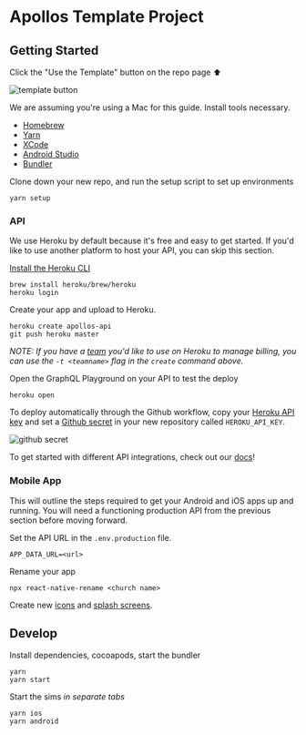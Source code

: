 # Apollos Template Project

## Getting Started

Click the "Use the Template" button on the repo page ⬆

![template button](https://files-2aze9g2bq.vercel.app)

We are assuming you're using a Mac for this guide. Install tools necessary.

- [Homebrew](https://brew.sh)
- [Yarn](https://yarnpkg.com/)
- [XCode](https://developer.apple.com/xcode/)
- [Android Studio](https://developer.android.com/studio)
- [Bundler](https://bundler.io)

Clone down your new repo, and run the setup script to set up environments

```
yarn setup
```

### API

We use Heroku by default because it's free and easy to get started. If you'd like to use another platform to host your API, you can skip this section.

[Install the Heroku CLI](https://devcenter.heroku.com/articles/getting-started-with-nodejs#set-up)

```
brew install heroku/brew/heroku
heroku login
```

Create your app and upload to Heroku.

```
heroku create apollos-api
git push heroku master
```

_NOTE: If you have a [team](https://devcenter.heroku.com/articles/heroku-teams) you'd like to use on Heroku to manage billing, you can use the `-t <teamname>` flag in the `create` command above._

Open the GraphQL Playground on your API to test the deploy

```
heroku open
```

To deploy automatically through the Github workflow, copy your [Heroku API key](https://dashboard.heroku.com/account) and set a [Github secret](https://docs.github.com/en/actions/reference/encrypted-secrets) in your new repository called `HEROKU_API_KEY`.

![github secret](https://files-5eu5fyz6u.vercel.app)

To get started with different API integrations, check out our [docs](https://apollosapp.io)!

### Mobile App

This will outline the steps required to get your Android and iOS apps up and running. You will need a functioning production API from the previous section before moving forward.

Set the API URL in the `.env.production` file.

```
APP_DATA_URL=<url>
```

Rename your app

```
npx react-native-rename <church name>
```

Create new [icons](https://appicon.co) and [splash screens](https://github.com/zoontek/react-native-bootsplash#setup).

## Develop

Install dependencies, cocoapods, start the bundler

```
yarn
yarn start
```

Start the sims _in separate tabs_

```
yarn ios
yarn android
```

